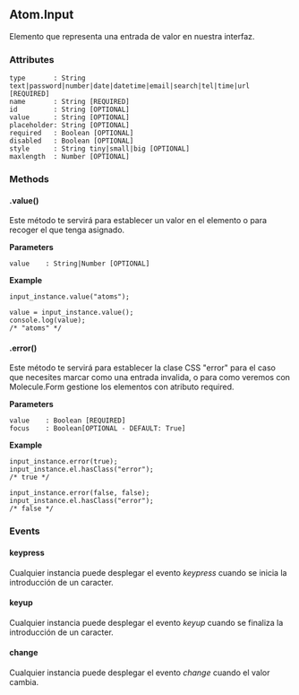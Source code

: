 ## Atom.Input
Elemento que representa una entrada de valor en nuestra interfaz.

### Attributes

```
type       : String text|password|number|date|datetime|email|search|tel|time|url [REQUIRED]
name       : String [REQUIRED]
id         : String [OPTIONAL]
value      : String [OPTIONAL]
placeholder: String [OPTIONAL]
required   : Boolean [OPTIONAL]
disabled   : Boolean [OPTIONAL]
style      : String tiny|small|big [OPTIONAL]
maxlength  : Number [OPTIONAL]
```

### Methods

#### .value()
Este método te servirá para establecer un valor en el elemento o para recoger el que tenga asignado.

**Parameters**

```
value    : String|Number [OPTIONAL]
```

**Example**

```
input_instance.value("atoms");

value = input_instance.value();
console.log(value);
/* "atoms" */
```

#### .error()
Este método te servirá para establecer la clase CSS "error" para el caso que necesites marcar como una entrada invalida, o para como veremos con Molecule.Form gestione los elementos con atributo required.

**Parameters**

```
value    : Boolean [REQUIRED]
focus    : Boolean[OPTIONAL - DEFAULT: True]
```

**Example**

```
input_instance.error(true);
input_instance.el.hasClass("error");
/* true */

input_instance.error(false, false);
input_instance.el.hasClass("error");
/* false */
```

### Events

#### keypress
Cualquier instancia puede desplegar el evento *keypress* cuando se inicia la introducción de un caracter.

#### keyup
Cualquier instancia puede desplegar el evento *keyup* cuando se finaliza la introducción de un caracter.

#### change
Cualquier instancia puede desplegar el evento *change* cuando el valor cambia.
